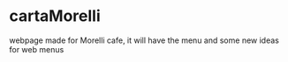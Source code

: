 # cartaMorelli
webpage made for Morelli cafe, it will have the menu and some new ideas for web menus
